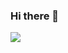 ### Hi there 👋

<div>
  <a href="https://github.com/Alvrolol">
  <img heigth="180em" src="https://github-readme-stats.vercel.app/api?username=Alvrolol&show_icons=true&theme=dark&include_all_comits=true&count_private=true"/>

<div style="display: inline_block"><br>
  <link rel="stylesheet" href="https://cdn.jsdelivr.net/gh/devicons/devicon@v2.15.1/devicon.min.css">
